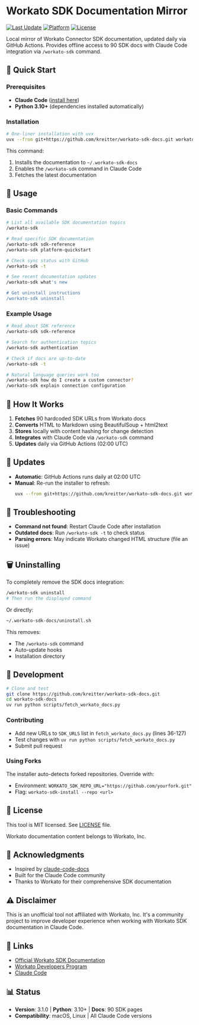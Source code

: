 # Workato SDK Documentation Mirror

[![Last Update](https://img.shields.io/github/last-commit/kreitter/workato-sdk-docs/main.svg?label=docs%20updated)](https://github.com/kreitter/workato-sdk-docs/commits/main)
[![Platform](https://img.shields.io/badge/platform-macOS%20%7C%20Linux-blue)]()
[![License](https://img.shields.io/badge/license-MIT-green)](LICENSE)

Local mirror of Workato Connector SDK documentation, updated daily via GitHub Actions. Provides offline access to 90 SDK docs with Claude Code integration via `/workato-sdk` command.

## 🚀 Quick Start

### Prerequisites
- **Claude Code** ([install here](https://claude.ai/code))
- **Python 3.10+** (dependencies installed automatically)

### Installation

```bash
# One-liner installation with uvx
uvx --from git+https://github.com/kreitter/workato-sdk-docs.git workato-sdk-install
```

This command:
1. Installs the documentation to `~/.workato-sdk-docs`
2. Enables the `/workato-sdk` command in Claude Code
3. Fetches the latest documentation

## 📖 Usage

### Basic Commands

```bash
# List all available SDK documentation topics
/workato-sdk

# Read specific SDK documentation
/workato-sdk sdk-reference
/workato-sdk platform-quickstart

# Check sync status with GitHub
/workato-sdk -t

# See recent documentation updates
/workato-sdk what's new

# Get uninstall instructions
/workato-sdk uninstall
```

### Example Usage

```bash
# Read about SDK reference
/workato-sdk sdk-reference

# Search for authentication topics
/workato-sdk authentication

# Check if docs are up-to-date
/workato-sdk -t

# Natural language queries work too
/workato-sdk how do I create a custom connector?
/workato-sdk explain connection configuration
```

## 🔧 How It Works

1. **Fetches** 90 hardcoded SDK URLs from Workato docs
2. **Converts** HTML to Markdown using BeautifulSoup + html2text
3. **Stores** locally with content hashing for change detection
4. **Integrates** with Claude Code via `/workato-sdk` command
5. **Updates** daily via GitHub Actions (02:00 UTC)

## 🔄 Updates

- **Automatic**: GitHub Actions runs daily at 02:00 UTC
- **Manual**: Re-run the installer to refresh:
  ```bash
  uvx --from git+https://github.com/kreitter/workato-sdk-docs.git workato-sdk-install
  ```



## 🐛 Troubleshooting

- **Command not found**: Restart Claude Code after installation
- **Outdated docs**: Run `/workato-sdk -t` to check status
- **Parsing errors**: May indicate Workato changed HTML structure (file an issue)

## 🗑️ Uninstalling

To completely remove the SDK docs integration:

```bash
/workato-sdk uninstall
# Then run the displayed command
```

Or directly:
```bash
~/.workato-sdk-docs/uninstall.sh
```

This removes:
- The `/workato-sdk` command
- Auto-update hooks
- Installation directory

## 📝 Development

```bash
# Clone and test
git clone https://github.com/kreitter/workato-sdk-docs.git
cd workato-sdk-docs
uv run python scripts/fetch_workato_docs.py
```

### Contributing

- Add new URLs to `SDK_URLS` list in `fetch_workato_docs.py` (lines 36-127)
- Test changes with `uv run python scripts/fetch_workato_docs.py`
- Submit pull request

### Using Forks

The installer auto-detects forked repositories. Override with:
- Environment: `WORKATO_SDK_REPO_URL="https://github.com/yourfork.git"`
- Flag: `workato-sdk-install --repo <url>`

## 📄 License

This tool is MIT licensed. See [LICENSE](LICENSE) file.

Workato documentation content belongs to Workato, Inc.

## 🤝 Acknowledgments

- Inspired by [claude-code-docs](https://github.com/ericbuess/claude-code-docs)
- Built for the Claude Code community
- Thanks to Workato for their comprehensive SDK documentation

## ⚠️ Disclaimer

This is an unofficial tool not affiliated with Workato, Inc. It's a community project to improve developer experience when working with Workato SDK documentation in Claude Code.

## 🔗 Links

- [Official Workato SDK Documentation](https://docs.workato.com/en/developing-connectors/sdk.html)
- [Workato Developers Program](https://www.workato.com/developers)
- [Claude Code](https://claude.ai/code)

## 📊 Status

- **Version**: 3.1.0 | **Python**: 3.10+ | **Docs**: 90 SDK pages
- **Compatibility**: macOS, Linux | All Claude Code versions
